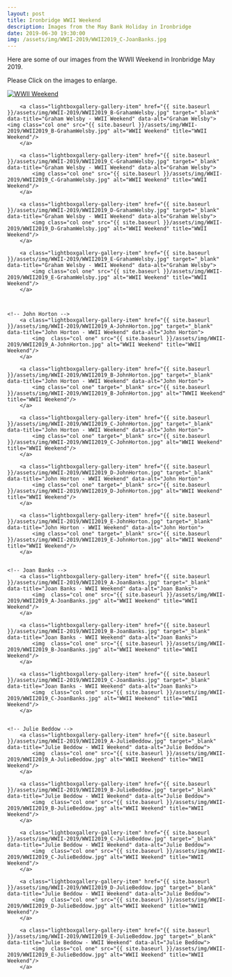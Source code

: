 ```yaml
---
layout: post
title: Ironbridge WWII Weekend
description: Images from the May Bank Holiday in Ironbridge
date: 2019-06-30 19:30:00
img: /assets/img/WWII-2019/WWII2019_C-JoanBanks.jpg
---
```


Here are some of our images from the WWII Weekend in Ironbridge May 2019. 

Please Click on the images to enlarge.

<div class="lightboxgallery-gallery">
	<!-- Graham Welsby -->
		<a class="lightboxgallery-gallery-item" href="{{ site.baseurl }}/assets/img/WWII-2019/WWII2019_A-GrahamWelsby.jpg" target="_blank" data-title="Graham Welsby - WWII Weekend" data-alt="Graham Welsby">	
			<img class="col one" src="{{ site.baseurl }}/assets/img/WWII-2019/WWII2019_A-GrahamWelsby.jpg" alt="WWII Weekend" title="WWII Weekend"/>
		</a>

		<a class="lightboxgallery-gallery-item" href="{{ site.baseurl }}/assets/img/WWII-2019/WWII2019_B-GrahamWelsby.jpg" target="_blank" data-title="Graham Welsby - WWII Weekend" data-alt="Graham Welsby">		<img class="col one" src="{{ site.baseurl }}/assets/img/WWII-2019/WWII2019_B-GrahamWelsby.jpg" alt="WWII Weekend" title="WWII Weekend"/>
		</a>

		<a class="lightboxgallery-gallery-item" href="{{ site.baseurl }}/assets/img/WWII-2019/WWII2019_C-GrahamWelsby.jpg" target="_blank" data-title="Graham Welsby - WWII Weekend" data-alt="Graham Welsby">	
			<img class="col one" src="{{ site.baseurl }}/assets/img/WWII-2019/WWII2019_C-GrahamWelsby.jpg" alt="WWII Weekend" title="WWII Weekend"/>
		</a>

		<a class="lightboxgallery-gallery-item" href="{{ site.baseurl }}/assets/img/WWII-2019/WWII2019_D-GrahamWelsby.jpg" target="_blank" data-title="Graham Welsby - WWII Weekend" data-alt="Graham Welsby">	
			<img class="col one" src="{{ site.baseurl }}/assets/img/WWII-2019/WWII2019_D-GrahamWelsby.jpg" alt="WWII Weekend" title="WWII Weekend"/>
		</a>

		<a class="lightboxgallery-gallery-item" href="{{ site.baseurl }}/assets/img/WWII-2019/WWII2019_E-GrahamWelsby.jpg" target="_blank" data-title="Graham Welsby - WWII Weekend" data-alt="Graham Welsby">	
			<img class="col one" src="{{ site.baseurl }}/assets/img/WWII-2019/WWII2019_E-GrahamWelsby.jpg" alt="WWII Weekend" title="WWII Weekend"/>
		</a>



	<!-- John Horton -->
		<a class="lightboxgallery-gallery-item" href="{{ site.baseurl }}/assets/img/WWII-2019/WWII2019_A-JohnHorton.jpg" target="_blank" data-title="John Horton - WWII Weekend" data-alt="John Horton">
			<img  class="col one" src="{{ site.baseurl }}/assets/img/WWII-2019/WWII2019_A-JohnHorton.jpg" alt="WWII Weekend" title="WWII Weekend"/>
		</a>
		
		<a class="lightboxgallery-gallery-item" href="{{ site.baseurl }}/assets/img/WWII-2019/WWII2019_B-JohnHorton.jpg" target="_blank" data-title="John Horton - WWII Weekend" data-alt="John Horton">
			<img class="col one" target="_blank" src="{{ site.baseurl }}/assets/img/WWII-2019/WWII2019_B-JohnHorton.jpg" alt="TWWII Weekend" title="WWII Weekend"/>
		</a>
		
		<a class="lightboxgallery-gallery-item" href="{{ site.baseurl }}/assets/img/WWII-2019/WWII2019_C-JohnHorton.jpg" target="_blank" data-title="John Horton - WWII Weekend" data-alt="John Horton">
			<img class="col one" target="_blank" src="{{ site.baseurl }}/assets/img/WWII-2019/WWII2019_C-JohnHorton.jpg" alt="WWII Weekend" title="WWII Weekend"/>
		</a>

		<a class="lightboxgallery-gallery-item" href="{{ site.baseurl }}/assets/img/WWII-2019/WWII2019_D-JohnHorton.jpg" target="_blank" data-title="John Horton - WWII Weekend" data-alt="John Horton">
			<img class="col one" target="_blank" src="{{ site.baseurl }}/assets/img/WWII-2019/WWII2019_D-JohnHorton.jpg" alt="WWII Weekend" title="WWII Weekend"/>
		</a>

		<a class="lightboxgallery-gallery-item" href="{{ site.baseurl }}/assets/img/WWII-2019/WWII2019_E-JohnHorton.jpg" target="_blank" data-title="John Horton - WWII Weekend" data-alt="John Horton">
			<img class="col one" target="_blank" src="{{ site.baseurl }}/assets/img/WWII-2019/WWII2019_E-JohnHorton.jpg" alt="WWII Weekend" title="WWII Weekend"/>
		</a>

	
	<!-- Joan Banks -->
		<a class="lightboxgallery-gallery-item" href="{{ site.baseurl }}/assets/img/WWII-2019/WWII2019_A-JoanBanks.jpg" target="_blank" data-title="Joan Banks - WWII Weekend" data-alt="Joan Banks">
			<img  class="col one" src="{{ site.baseurl }}/assets/img/WWII-2019/WWII2019_A-JoanBanks.jpg" alt="WWII Weekend" title="WWII Weekend"/>
		</a>

		<a class="lightboxgallery-gallery-item" href="{{ site.baseurl }}/assets/img/WWII-2019/WWII2019_B-JoanBanks.jpg" target="_blank" data-title="Joan Banks - WWII Weekend" data-alt="Joan Banks">
			<img  class="col one" src="{{ site.baseurl }}/assets/img/WWII-2019/WWII2019_B-JoanBanks.jpg" alt="WWII Weekend" title="WWII Weekend"/>
		</a>

		<a class="lightboxgallery-gallery-item" href="{{ site.baseurl }}/assets/img/WWII-2019/WWII2019_C-JoanBanks.jpg" target="_blank" data-title="Joan Banks - WWII Weekend" data-alt="Joan Banks">
			<img  class="col one" src="{{ site.baseurl }}/assets/img/WWII-2019/WWII2019_C-JoanBanks.jpg" alt="WWII Weekend" title="WWII Weekend"/>
		</a>


	<!-- Julie Beddow -->
		<a class="lightboxgallery-gallery-item" href="{{ site.baseurl }}/assets/img/WWII-2019/WWII2019_A-JulieBeddow.jpg" target="_blank" data-title="Julie Beddow - WWII Weekend" data-alt="Julie Beddow">
			<img  class="col one" src="{{ site.baseurl }}/assets/img/WWII-2019/WWII2019_A-JulieBeddow.jpg" alt="WWII Weekend" title="WWII Weekend"/>
		</a>

		<a class="lightboxgallery-gallery-item" href="{{ site.baseurl }}/assets/img/WWII-2019/WWII2019_B-JulieBeddow.jpg" target="_blank" data-title="Julie Beddow - WWII Weekend" data-alt="Julie Beddow">
			<img  class="col one" src="{{ site.baseurl }}/assets/img/WWII-2019/WWII2019_B-JulieBeddow.jpg" alt="WWII Weekend" title="WWII Weekend"/>
		</a>

		<a class="lightboxgallery-gallery-item" href="{{ site.baseurl }}/assets/img/WWII-2019/WWII2019_C-JulieBeddow.jpg" target="_blank" data-title="Julie Beddow - WWII Weekend" data-alt="Julie Beddow">
			<img  class="col one" src="{{ site.baseurl }}/assets/img/WWII-2019/WWII2019_C-JulieBeddow.jpg" alt="WWII Weekend" title="WWII Weekend"/>
		</a>

		<a class="lightboxgallery-gallery-item" href="{{ site.baseurl }}/assets/img/WWII-2019/WWII2019_D-JulieBeddow.jpg" target="_blank" data-title="Julie Beddow - WWII Weekend" data-alt="Julie Beddow">
			<img  class="col one" src="{{ site.baseurl }}/assets/img/WWII-2019/WWII2019_D-JulieBeddow.jpg" alt="WWII Weekend" title="WWII Weekend"/>
		</a>

		<a class="lightboxgallery-gallery-item" href="{{ site.baseurl }}/assets/img/WWII-2019/WWII2019_E-JulieBeddow.jpg" target="_blank" data-title="Julie Beddow - WWII Weekend" data-alt="Julie Beddow">
			<img  class="col one" src="{{ site.baseurl }}/assets/img/WWII-2019/WWII2019_E-JulieBeddow.jpg" alt="WWII Weekend" title="WWII Weekend"/>
		</a>

</div>













